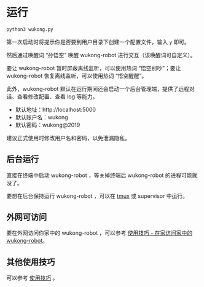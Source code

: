 # 运行 #

``` bash
python3 wukong.py
```

第一次启动时将提示你是否要到用户目录下创建一个配置文件，输入 `y` 即可。

然后通过唤醒词 “孙悟空” 唤醒 wukong-robot 进行交互（该唤醒词可自定义）。

要让 wukong-robot 暂时屏蔽离线监听，可以使用热词 “悟空别吵”；要让 wukong-robot 恢复离线监听，可以使用热词 “悟空醒醒”。

此外，wukong-robot 默认在运行期间还会启动一个后台管理端，提供了远程对话、查看修改配置、查看 log 等能力。

- 默认地址：http://localhost:5000
- 默认账户名：wukong
- 默认密码：wukong@2019

建议正式使用时修改用户名和密码，以免泄漏隐私。

## 后台运行 ##

直接在终端中启动 wukong-robot ，等关掉终端后 wukong-robot 的进程可能就没了。

要想在后台保持运行 wukong-robot ，可以在 [tmux](http://blog.jobbole.com/87278/) 或 supervisor 中运行。

## 外网可访问 ##

要在外网访问你家中的 wukong-robot ，可以参考 [使用技巧 - 在家访问家中的 wukong-robot](tips?id=_4-在外网访问家中的-wukong-robot)。

## 其他使用技巧 ##

可以参考 [使用技巧](tips) 。
